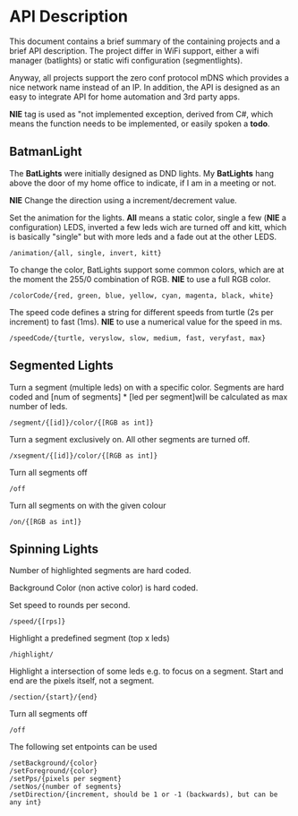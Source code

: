 # API Description

This document contains a brief summary of the containing projects and a brief API description. The project differ in WiFi support, either a wifi manager (batlights) or static wifi configuration (segmentlights).

Anyway, all projects support the zero conf protocol mDNS which provides a nice network name instead of an IP. In addition, the API is designed as an easy to integrate API for home automation and 3rd party apps.

__NIE__ tag is used as "not implemented exception, derived from C#, which means the function needs to be implemented, or easily spoken a __todo__.

## BatmanLight

The __BatLights__ were initially designed as DND lights. My __BatLights__ hang above the door of my home office to indicate, if I am in a meeting or not.

__NIE__ Change the direction using a increment/decrement value.

Set the animation for the lights. __All__ means a static color, single a few (__NIE__ a configuration) LEDS, inverted a few leds wich are turned off and kitt, which is basically "single" but with more leds and a fade out at the other LEDS.

    /animation/{all, single, invert, kitt}

To change the color, BatLights support some common colors, which are at the moment the 255/0 combination of RGB. __NIE__ to use a full RGB color.

    /colorCode/{red, green, blue, yellow, cyan, magenta, black, white}

The speed code defines a string for different speeds from turtle (2s per increment) to fast (1ms). __NIE__ to use a numerical value for the speed in ms. 

    /speedCode/{turtle, veryslow, slow, medium, fast, veryfast, max}

## Segmented Lights

Turn a segment (multiple leds) on with a specific color. Segments are hard coded and [num of segments] * [led per segment]will be calculated as max number of leds.

    /segment/{[id]}/color/{[RGB as int]}

Turn a segment exclusively on. All other segments are turned off.

    /xsegment/{[id]}/color/{[RGB as int]}

Turn all segments off

    /off

Turn all segments on with the given colour

    /on/{[RGB as int]}


## Spinning Lights

Number of highlighted segments are hard coded. 

Background Color (non active color) is hard coded.

Set speed to rounds per second.

    /speed/{[rps]}

Highlight a predefined segment (top x leds)

    /highlight/

Highlight a intersection of some leds e.g. to focus on a segment. Start and end are the pixels itself, not a segment.

    /section/{start}/{end}

Turn all segments off

    /off


The following set entpoints can be used

    /setBackground/{color}
    /setForeground/{color}
    /setPps/{pixels per segment}
    /setNos/{number of segments}
    /setDirection/{increment, should be 1 or -1 (backwards), but can be any int}
